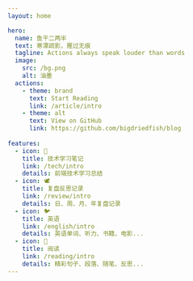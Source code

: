 ```yaml
---
layout: home

hero:
  name: 鱼干二两半
  text: 寒潭疏影，雁过无痕
  tagline: Actions always speak louder than words
  image:
    src: /bg.png
    alt: 油墨
  actions:
    - theme: brand
      text: Start Reading
      link: /article/intro
    - theme: alt
      text: View on GitHub
      link: https://github.com/bigdriedfish/blog
    
features: 
  - icon: 🦜
    title: 技术学习笔记
    link: /tech/intro
    details: 前端技术学习总结
  - icon: 🕊️
    title: 复盘反思记录
    link: /review/intro
    details: 日、周、月、年复盘记录
  - icon: 🐦
    title: 英语
    link: /english/intro
    details: 英语单词、听力、书籍、电影...
  - icon: 🦢
    title: 阅读
    link: /reading/intro
    details: 精彩句子、段落、随笔、反思...
---
```



